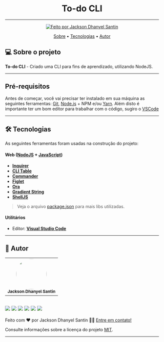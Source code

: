 <h1 align="center"> 
	To-do CLI
</h1>

---

<p align="center">
  <a href="https://about-me-jacksonsantin.vercel.app/">
    <img alt="Feito por Jackson Dhanyel Santin" src="https://img.shields.io/badge/feito%20por-Jackson-%238257E5">
  </a>
</p>

<p align="center">
 <a href="#-sobre-o-projeto">Sobre</a> •
 <a href="#-tecnologias">Tecnologias</a> •  
 <a href="#-autor">Autor</a> 
</p>

## 💻 Sobre o projeto

**To-do CLI** - Criado uma CLI para fins de aprendizado, utilizando NodeJS.

---

## Pré-requisitos

Antes de começar, você vai precisar ter instalado em sua máquina as seguintes ferramentas:
[Git](https://git-scm.com), [Node.js](https://nodejs.org/en/) + NPM e/ou [Yarn](https://yarnpkg.com/).
Além disto é importante ter um bom editor para trabalhar com o código, sugiro o [VSCode](https://code.visualstudio.com/)

---

## 🛠 Tecnologias

As seguintes ferramentas foram usadas na construção do projeto:

#### **Web** ([NodeJS](https://nodejs.org/en) + [JavaScript](https://www.javascript.com/))

- **[Inquirer](https://github.com/SBoudrias/Inquirer.js/tree/master)**
- **[CLI Table](https://github.com/Automattic/cli-table)**
- **[Commander](https://github.com/tj/commander.js/)**
- **[Figlet](https://github.com/patorjk/figlet.js)**
- **[Ora](https://github.com/sindresorhus/ora/)**
- **[Gradient String](https://github.com/bokub/gradient-string)**
- **[ShellJS](https://github.com/shelljs/shelljs)**

> Veja o arquivo [package.json](https://github.com/JacksonSantin/todo-cli/blob/main/package.json) para mais libs utilizadas.

#### **Utilitários**

- Editor: **[Visual Studio Code](https://code.visualstudio.com/)**

---

## 🦸 Autor

<table>
  <tr>
    <td align="center"><a href="https://about-me-jacksonsantin.vercel.app/"><img style="border-radius: 50%;" src="https://avatars.githubusercontent.com/u/30778051?v=4" width="100px;" alt=""/><br /><sub><b>Jackson Dhanyel Santin</b></sub></a></td>
  </tr>
</table>

<a href="https://instagram.com/jackson_santin" target="_blank"><img src="https://img.shields.io/badge/-Instagram-%23E4405F?style=for-the-badge&logo=instagram&logoColor=white" target="_blank"></a>
<a href="https://twitter.com/dhanyeljack" target="_blank"><img src="https://img.shields.io/badge/Twitter-1d9bf0?style=for-the-badge&logo=twitter&logoColor=white" target="_blank"></a>
<a href="https://fb.com/jackson.santin.52" target="_blank"><img src="https://img.shields.io/badge/Facebook-1877f2?style=for-the-badge&logo=facebook&logoColor=white" target="_blank"></a> 
<a href="mailto:jackdhanyelsn@gmail.com"><img src="https://img.shields.io/badge/-Gmail-%23333?style=for-the-badge&logo=gmail&logoColor=white" target="_blank"></a>
<a href="https://www.linkedin.com/in/jackson-dhanyel-santin" target="_blank"><img src="https://img.shields.io/badge/-LinkedIn-%230077B5?style=for-the-badge&logo=linkedin&logoColor=white" target="_blank"></a> 
<a href="https://about-me-jacksonsantin.vercel.app/" target="_blank"><img src="https://img.shields.io/badge/-JDS SISTEMAS-333333?style=for-the-badge&logo=web&logoColor=white" target="_blank"></a> 
---


Feito com ❤️ por Jackson Dhanyel Santin 👋🏽 [Entre em contato!](https://about-me-jacksonsantin.vercel.app/#contato)

Consulte informações sobre a licença do projeto [MIT](https://github.com/JacksonSantin/todo-cli/blob/master/LICENSE).

---
